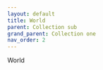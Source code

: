 ```yaml
---
layout: default
title: World
parent: Collection sub
grand_parent: Collection one
nav_order: 2
---
```


World